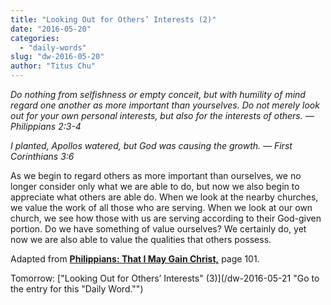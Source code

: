```yaml
---
title: "Looking Out for Others’ Interests (2)"
date: "2016-05-20"
categories: 
  - "daily-words"
slug: "dw-2016-05-20"
author: "Titus Chu"
---
```


_Do nothing from selfishness or empty conceit, but with humility of mind regard one another as more important than yourselves. Do not merely look out for your own personal interests, but also for the interests of others._ _— Philippians 2:3-4_

_I planted, Apollos watered, but God was causing the growth._ _— First Corinthians 3:6_

As we begin to regard others as more important than ourselves, we no longer consider only what we are able to do, but now we also begin to appreciate what others are able do. When we look at the nearby churches, we value the work of all those who are serving. When we look at our own church, we see how those with us are serving according to their God-given portion. Do we have something of value ourselves? We certainly do, yet now we are also able to value the qualities that others possess.

Adapted from __[Philippians: That I May Gain Christ,](/book-philippians/ "Go to the listing for this book.")__ page 101.

Tomorrow: ["Looking Out for Others’ Interests" (3)](/dw-2016-05-21 "Go to the entry for this "Daily Word."")
